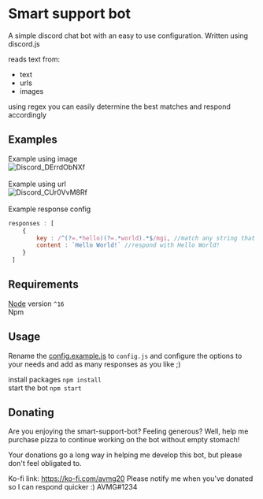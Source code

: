 # Smart support bot
A simple discord chat bot with an easy to use configuration. Written using discord.js

reads text from:
- text
- urls
- images

using regex you can easily determine the best matches and respond accordingly

## Examples
Example using image<br/>
![Discord_DErrdObNXf](https://user-images.githubusercontent.com/45005889/138349910-88a41fbe-94b2-405a-82d0-a1286920ef43.png) <br/> <br/>
Example using url <br/>
![Discord_CUr0VvM8Rf](https://user-images.githubusercontent.com/45005889/138349727-23e437e7-d8a9-40dc-928d-1bdaec95f051.png)<br/> <br/>
Example response config
```js
responses : [
    {
        key : /^(?=.*hello)(?=.*world).*$/mgi, //match any string that includes both the words: hello and world
        content : `Hello World!` //respond with Hello World!
    }
 ]
 ```

## Requirements
[Node](https://nodejs.org/en/) version `^16` <br />
Npm 

## Usage
Rename the [config.example.js](config.example.js) to `config.js` and 
configure the options to your needs and add as many responses as you like ;)

install packages `npm install` <br/>
start the bot `npm start`

## Donating
Are you enjoying the smart-support-bot? Feeling generous? Well, help me purchase pizza to continue working on the bot without empty stomach!

Your donations go a long way in helping me develop this bot, but please don't feel obligated to.

Ko-fi link: https://ko-fi.com/avmg20 Please notify me when you've donated so I can respond quicker :) AVMG#1234
